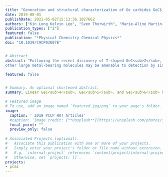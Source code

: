 ```yaml
---
title: "Generation and structural characterization of Ge carbides GeC$_n$ ($n=4,5,6)$ by laser ablation, broadband rotational spectroscopy, and quantum chemistry"
date: 2019-08-01
publishDate: 2021-05-02T15:13:36.102766Z
authors: ["Kin Long Kelvin Lee", "Sven Thorwirth", "Marie-Aline Martin-Drumel", "Michael C. McCarthy"]
publication_types: ["2"]
featured: false
publication: "*Physical Chemistry Chemical Physics*"
doi: "10.1039/C9CP03607E"


# Abstract
abstract: "Following the recent discovery of T-shaped GeC<sub>2</sub>, rotational spectra of three larger Ge carbides, linear GeC<sub>4</sub>, GeC<sub>5</sub>, and GeC<sub>6</sub> have been observed using chirped pulse and cavity Fourier trans-form microwave spectroscopy and a laser ablation molecule source, guided by new high-level quantum chemical calculations of their molecular structure. Like their isovalent Si-bearing counterparts, Ge carbides with an even number of carbon atoms beyond GeC 2 are predicted to possess <sup>1</sup>Σ ground electronic states, while odd-numbered carbon chains are generally <sup>3</sup>Σ; all are predicted to be highly polar. For the three new molecules detected in this work, rotational lines of four of the five naturally occurring Ge isotopic variants have been observed between 6 and 22 GHz. Combining these measurements with ab initio force fields, the Ge−C bond lengths have been determined to high precision: the derived values of 1.776 Å for GeC<sub>4</sub>, 1.818 Å for GeC<sub>5</sub>, and 1.782 Å for GeC<sub>6</sub> indicate a double bond between these two atoms. Somewhat surprisingly, the spectrum of GeC<sub>5</sub> very closely resembles that of a <sup>1</sup>Σ molecule, implying a spin-spin coupling constant λ in excess of 770 GHz for this radical, a likely consequence of the large spin-orbit constant of atomic Ge (∼1000 cm<sup>−1</sup>). A systematic comparison between the production of SiC$_n$ and GeC$_n$ chains by laser ablation has also been been undertaken. The present work suggests that
other large metal-bearing molecules may be amenable to detection by similar means."

featured: false


# Summary. An optional shortened abstract.
summary: Linear GeC<sub>4</sub>, GeC<sub>5</sub>, and GeC<sub>6</sub> have been observed using chirped pulse and cavity Fourier trans-form microwave spectroscopy and a laser ablation molecule source, guided by new high-level quantum chemical calculations of their molecular structure.

# Featured image
# To use, add an image named `featured.jpg/png` to your page's folder. 
image:
  caption: ' 2019 PCCP HOT Articles'
  #caption: 'Image credit: [**Unsplash**](https://unsplash.com/photos/s9CC2SKySJM)'
  focal_point: ""
  preview_only: false
  
# Associated Projects (optional).
#   Associate this publication with one or more of your projects.
#   Simply enter your project's folder or file name without extension.
#   E.g. `internal-project` references `content/project/internal-project/index.md`.
#   Otherwise, set `projects: []`.
projects:
- pcmi
---
```


